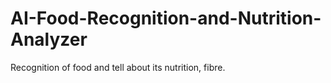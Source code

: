 # AI-Food-Recognition-and-Nutrition-Analyzer
Recognition of food and tell about its nutrition, fibre.
